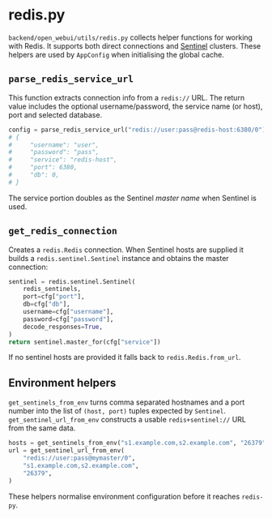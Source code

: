 # redis.py

`backend/open_webui/utils/redis.py` collects helper functions for working with Redis.
It supports both direct connections and [Sentinel](https://redis.io/docs/interact/sentinel/) clusters.
These helpers are used by `AppConfig` when initialising the global cache.

## `parse_redis_service_url`

This function extracts connection info from a `redis://` URL. The return value
includes the optional username/password, the service name (or host), port and
selected database.

```python
config = parse_redis_service_url("redis://user:pass@redis-host:6380/0")
# {
#     "username": "user",
#     "password": "pass",
#     "service": "redis-host",
#     "port": 6380,
#     "db": 0,
# }
```

The service portion doubles as the Sentinel *master name* when Sentinel is used.

## `get_redis_connection`

Creates a `redis.Redis` connection. When Sentinel hosts are supplied it builds a
`redis.sentinel.Sentinel` instance and obtains the master connection:

```python
sentinel = redis.sentinel.Sentinel(
    redis_sentinels,
    port=cfg["port"],
    db=cfg["db"],
    username=cfg["username"],
    password=cfg["password"],
    decode_responses=True,
)
return sentinel.master_for(cfg["service"])
```

If no sentinel hosts are provided it falls back to `redis.Redis.from_url`.

## Environment helpers

`get_sentinels_from_env` turns comma separated hostnames and a port number into
the list of `(host, port)` tuples expected by `Sentinel`. `get_sentinel_url_from_env`
constructs a usable `redis+sentinel://` URL from the same data.

```python
hosts = get_sentinels_from_env("s1.example.com,s2.example.com", "26379")
url = get_sentinel_url_from_env(
    "redis://user:pass@mymaster/0",
    "s1.example.com,s2.example.com",
    "26379",
)
```

These helpers normalise environment configuration before it reaches `redis-py`.

